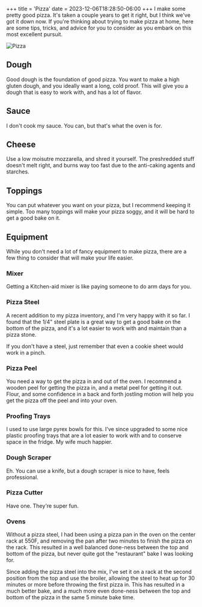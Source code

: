 +++
title = 'Pizza'
date = 2023-12-06T18:28:50-06:00
+++
I make some pretty good pizza. It's taken a couple years to get it right, but I think we've got it down now. If you're thinking about trying to make pizza at home, here are some tips, tricks, and advice for you to consider as you embark on this most excellent pursuit.

![Pizza](/images/pizza/Dec-2023-1.jpg)

## Dough
Good dough is the foundation of good pizza. You want to make a high gluten dough, and you ideally want a long, cold proof. This will give you a dough that is easy to work with, and has a lot of flavor.

## Sauce
I don't cook my sauce. You can, but that's what the oven is for.

## Cheese
Use a low moisutre mozzarella, and shred it yourself. The preshredded stuff doesn't melt right, and burns way too fast due to the anti-caking agents and starches.

## Toppings
You can put whatever you want on your pizza, but I recommend keeping it simple. Too many toppings will make your pizza soggy, and it will be hard to get a good bake on it.

## Equipment

While you don't need a lot of fancy equipment to make pizza, there are a few thing to consider that will make your life easier.

### Mixer
Getting a Kitchen-aid mixer is like paying someone to do arm days for you.  

### Pizza Steel
A recent addition to my pizza inventory, and I'm very happy with it so far. I found that the 1/4" steel plate is a great way to get a good bake on the bottom of the pizza, and it's a lot easier to work with and maintain than a pizza stone.

If you don't have a steel, just remember that even a cookie sheet would work in a pinch. 

### Pizza Peel
You need a way to get the pizza in and out of the oven. I recommend a wooden peel for getting the pizza in, and a metal peel for getting it out. Flour, and some confidence in a back and forth jostling motion will help you get the pizza off the peel and into your oven.

### Proofing Trays
I used to use large pyrex bowls for this.  I've since upgraded to some nice plastic proofing trays that are a lot easier to work with and to conserve space in the fridge. My wife much happier.

### Dough Scraper
Eh. You can use a knife, but a dough scraper is nice to have, feels professional.

### Pizza Cutter
Have one. They're super fun.

### Ovens
Without a pizza steel, I had been using a pizza pan in the oven on the center rack at 550F, and removing the pan after two minutes to finish the pizza on the rack. This resulted in a well balanced done-ness between the top and bottom of the pizza, but never quite got the "restaurant" bake I was looking for. 

Since adding the pizza steel into the mix, I've set it on a rack at the second position from the top and use the broiler, allowing the steel to heat up for 30 minutes or more before throwing the first pizza in. This has resulted in a much better bake, and a much more even done-ness between the top and bottom of the pizza in the same 5 minute bake time.
